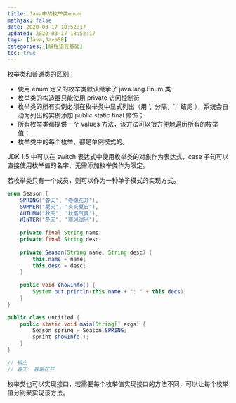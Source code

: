 ```yaml
---
title: Java中的枚举类enum
mathjax: false
date: 2020-03-17 18:52:17
updated: 2020-03-17 18:52:17
tags: [Java,JavaSE]
categories: [编程语言基础]
toc: true
---
```


枚举类和普通类的区别：

* 使用 enum 定义的枚举类默认继承了 java.lang.Enum 类
* 枚举类的构造器只能使用 private 访问控制符
* 枚举类的所有实例必须在枚举类中显式列出（用 ',' 分隔，';' 结尾 ），系统会自动为列出的实例添加 public static final 修饰；
* 所有枚举类都提供一个 values 方法，该方法可以很方便地遍历所有的枚举值；
* 枚举类中的每个枚举，都是单例模式的。

JDK 1.5 中可以在 switch 表达式中使用枚举类的对象作为表达式，case 子句可以直接使用枚举值的名字，无需添加枚举类作为限定。

若枚举类只有一个成员，则可以作为一种单子模式的实现方式。

<!--more-->

```java
enum Season {
    SPRING("春天", "春暖花开"),
    SUMMER("夏天", "炎炎夏日"),
    AUTUMN("秋天", "秋高气爽"),
    WINTER("冬天", "寒风凛冽");
  
    private final String name;
    private final String desc;
  
    private Season(String name, String desc) {
        this.name = name;
        this.desc = desc;
    }
  
    public void showInfo() {
        System.out.println(this.name + ": " + this.decs);
    }
}
```

```java
public class untitled {
    public static void main(String[] args) {
        Season spring = Season.SPRING;
        sprint.showInfo();
    }
}

// 输出
// 春天: 春暖花开
```

枚举类也可以实现接口，若需要每个枚举值实现接口的方法不同，可以让每个枚举值分别来实现该方法。